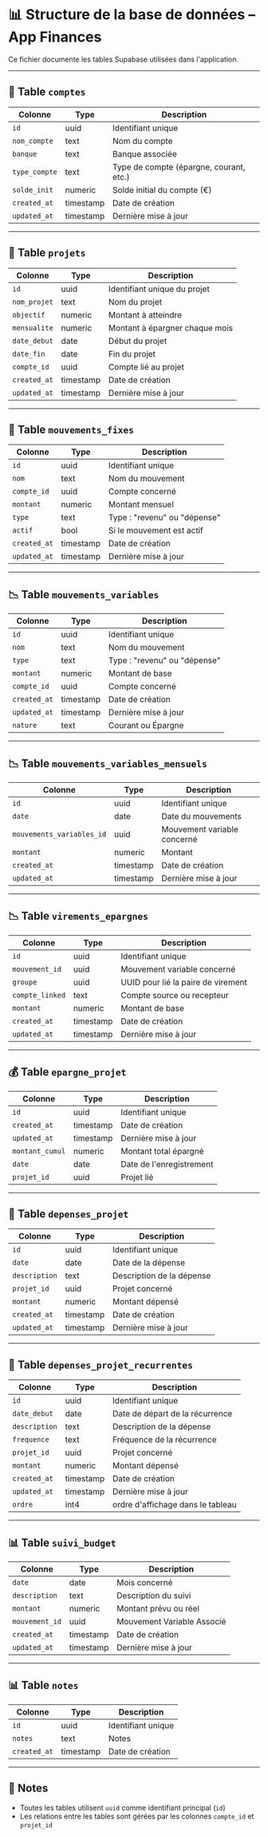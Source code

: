 # 📊 Structure de la base de données – App Finances

Ce fichier documente les tables Supabase utilisées dans l'application.

---

## 🧾 Table `comptes`

| Colonne        | Type     | Description                              |
|----------------|----------|------------------------------------------|
| `id`           | uuid     | Identifiant unique                       |
| `nom_compte`   | text     | Nom du compte                            |
| `banque`       | text     | Banque associée                          |
| `type_compte`  | text     | Type de compte (épargne, courant, etc.)  |
| `solde_init`   | numeric  | Solde initial du compte (€)              |
| `created_at`   | timestamp| Date de création                         |
| `updated_at`   | timestamp| Dernière mise à jour                     |

---

## 📁 Table `projets`

| Colonne        | Type     | Description                              |
|----------------|----------|------------------------------------------|
| `id`           | uuid     | Identifiant unique du projet             |
| `nom_projet`   | text     | Nom du projet                            |
| `objectif`     | numeric  | Montant à atteindre                      |
| `mensualite`   | numeric  | Montant à épargner chaque mois           |
| `date_debut`   | date     | Début du projet                          |
| `date_fin`     | date     | Fin du projet                            |
| `compte_id`    | uuid     | Compte lié au projet                     |
| `created_at`   | timestamp| Date de création                         |
| `updated_at`   | timestamp| Dernière mise à jour                     |

---

## 🔁 Table `mouvements_fixes`

| Colonne        | Type     | Description                              |
|----------------|----------|------------------------------------------|
| `id`           | uuid     | Identifiant unique                       |
| `nom`          | text     | Nom du mouvement                         |
| `compte_id`    | uuid     | Compte concerné                          |
| `montant`      | numeric  | Montant mensuel                          |
| `type`         | text     | Type : "revenu" ou "dépense"             |
| `actif`        | bool     | Si le mouvement est actif                |
| `created_at`   | timestamp| Date de création                         |
| `updated_at`   | timestamp| Dernière mise à jour                     |

---

## 📉 Table `mouvements_variables`

| Colonne        | Type     | Description                              |
|----------------|----------|------------------------------------------|
| `id`           | uuid     | Identifiant unique                       |
| `nom`          | text     | Nom du mouvement                         |
| `type`         | text     | Type : "revenu" ou "dépense"             |
| `montant`      | numeric  | Montant de base                          |
| `compte_id`    | uuid     | Compte concerné                          |
| `created_at`   | timestamp| Date de création                         |
| `updated_at`   | timestamp| Dernière mise à jour                     |
| `nature`       | text     | Courant ou Épargne                       |
---

## 📉 Table `mouvements_variables_mensuels`

| Colonne                   | Type     | Description                              |
|---------------------------|----------|------------------------------------------|
| `id`                      | uuid     | Identifiant unique                       |
| `date`                    | date     | Date du mouvements                       |
| `mouvements_variables_id` | uuid     | Mouvement variable concerné              |
| `montant`                 | numeric  | Montant                                  |
| `created_at`              | timestamp| Date de création                         |
| `updated_at`              | timestamp| Dernière mise à jour                     |

---

## 📉 Table `virements_epargnes`

| Colonne        | Type     | Description                              |
|----------------|----------|------------------------------------------|
| `id`           | uuid     | Identifiant unique                       |
| `mouvement_id` | uuid     | Mouvement variable concerné              |
| `groupe`       | uuid     | UUID pour lié la paire de virement       |
| `compte_linked`| text     | Compte source ou recepteur               |
| `montant`      | numeric  | Montant de base                          |
| `created_at`   | timestamp| Date de création                         |
| `updated_at`   | timestamp| Dernière mise à jour                     |
---

## 💰 Table `epargne_projet`

| Colonne         | Type     | Description                              |
|-----------------|----------|------------------------------------------|
| `id`            | uuid     | Identifiant unique                       |
| `created_at`    | timestamp| Date de création                         |
| `updated_at`    | timestamp| Dernière mise à jour                     |
| `montant_cumul` | numeric  | Montant total épargné                    |
| `date`          | date     | Date de l'enregistrement                 |
| `projet_id`     | uuid     | Projet lié                               |

---

## 💸 Table `depenses_projet`

| Colonne        | Type     | Description                              |
|----------------|----------|------------------------------------------|
| `id`           | uuid     | Identifiant unique                       |
| `date`         | date     | Date de la dépense                       |
| `description`  | text     | Description de la dépense                |
| `projet_id`    | uuid     | Projet concerné                          |
| `montant`      | numeric  | Montant dépensé                          |
| `created_at`   | timestamp| Date de création                         |
| `updated_at`   | timestamp| Dernière mise à jour                     |

---
## 💸 Table `depenses_projet_recurrentes`

| Colonne        | Type     | Description                              |
|----------------|----------|------------------------------------------|
| `id`           | uuid     | Identifiant unique                       |
| `date_debut`   | date     | Date de départ de la récurrence          |
| `description`  | text     | Description de la dépense                |
| `frequence`    | text     | Fréquence de la récurrence               |
| `projet_id`    | uuid     | Projet concerné                          |
| `montant`      | numeric  | Montant dépensé                          |
| `created_at`   | timestamp| Date de création                         |
| `updated_at`   | timestamp| Dernière mise à jour                     |
| `ordre`        | int4     | ordre d'affichage dans le tableau        |
---
## 📊 Table `suivi_budget`

| Colonne        | Type     | Description                              |
|----------------|----------|------------------------------------------|
| `date`         | date     | Mois concerné                            |
| `description`  | text     | Description du suivi                     |
| `montant`      | numeric  | Montant prévu ou réel                    |
| `mouvement_id` | uuid     | Mouvement Variable Associé               |
| `created_at`   | timestamp| Date de création                         |
| `updated_at`   | timestamp| Dernière mise à jour                     |

---
## 📊 Table `notes`

| Colonne        | Type     | Description                              |
|----------------|----------|------------------------------------------|
| `id`           | uuid     | Identifiant unique                       |
| `notes`        | text     | Notes                                    |
| `created_at`   | timestamp| Date de création                         |

---
## 🔐 Notes

- Toutes les tables utilisent `uuid` comme identifiant principal (`id`)
- Les relations entre les tables sont gérées par les colonnes `compte_id` et `projet_id`
